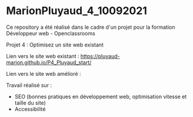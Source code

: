 # MarionPluyaud_4_10092021

Ce repository a été réalisé dans le cadre d'un projet pour la formation Développeur web - Openclassrooms

Projet 4 : Optimisez un site web existant

Lien vers le site web existant : https://pluyaud-marion.github.io/P4_Pluyaud_start/

Lien vers le site web amélioré : 

Travail réalisé sur : 
- SEO (bonnes pratiques en développement web, optimisation vitesse et taille du site)
- Accessibilité
